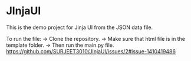 # JInjaUI

This is the demo project for Jinja UI from the JSON data file.

To run the file:
-> Clone the repository.
-> Make sure that html file is in the template folder.
-> Then run the main.py file.
https://github.com/SURJEET3010/JInjaUI/issues/2#issue-1410419486
